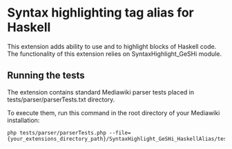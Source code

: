 # Syntax highlighting tag alias for Haskell

This extension adds ability to use <haskell></haskell> and <hask></hask> to highlight blocks of Haskell code.
The functionality of this extension relies on SyntaxHighlight_GeSHi module.

## Running the tests

The extension contains standard Mediawiki parser tests placed in tests/parser/parserTests.txt directory.

To execute them, run this command in the root directory of your Mediawiki installation:
```
php tests/parser/parserTests.php --file={your_extensions_directory_path}/SyntaxHighlight_GeSHi_HaskellAlias/tests/parser/parserTests.txt
```
